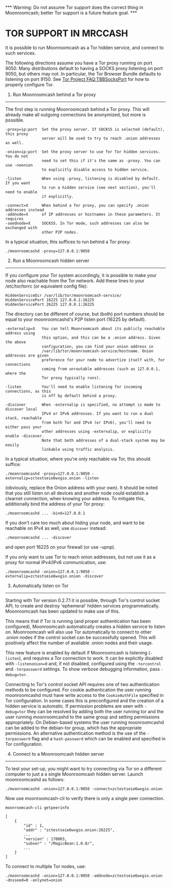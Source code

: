 *** Warning: Do not assume Tor support does the correct thing in Moonroomcash; better Tor support is a future feature goal. ***

TOR SUPPORT IN MRCCASH
====================

It is possible to run Moonroomcash as a Tor hidden service, and connect to such services.

The following directions assume you have a Tor proxy running on port 9050. Many distributions default to having a SOCKS proxy listening on port 9050, but others may not. In particular, the Tor Browser Bundle defaults to listening on port 9150. See [Tor Project FAQ:TBBSocksPort](https://www.torproject.org/docs/faq.html.en#TBBSocksPort) for how to properly
configure Tor.


1. Run Moonroomcash behind a Tor proxy
-------------------------------

The first step is running Moonroomcash behind a Tor proxy. This will already make all
outgoing connections be anonymized, but more is possible.

	-proxy=ip:port  Set the proxy server. If SOCKS5 is selected (default), this proxy
	                server will be used to try to reach .onion addresses as well.

	-onion=ip:port  Set the proxy server to use for Tor hidden services. You do not
	                need to set this if it's the same as -proxy. You can use -noonion
	                to explicitly disable access to hidden service.

	-listen         When using -proxy, listening is disabled by default. If you want
	                to run a hidden service (see next section), you'll need to enable
	                it explicitly.

	-connect=X      When behind a Tor proxy, you can specify .onion addresses instead
	-addnode=X      of IP addresses or hostnames in these parameters. It requires
	-seednode=X     SOCKS5. In Tor mode, such addresses can also be exchanged with
	                other P2P nodes.

In a typical situation, this suffices to run behind a Tor proxy:

	./moonroomcashd -proxy=127.0.0.1:9050


2. Run a Moonroomcash hidden server
----------------------------

If you configure your Tor system accordingly, it is possible to make your node also
reachable from the Tor network. Add these lines to your /etc/tor/torrc (or equivalent
config file):

	HiddenServiceDir /var/lib/tor/moonroomcash-service/
	HiddenServicePort 16225 127.0.0.1:16225
	HiddenServicePort 26225 127.0.0.1:26225

The directory can be different of course, but (both) port numbers should be equal to
your moonroomcashd's P2P listen port (16225 by default).

	-externalip=X   You can tell Moonroomcash about its publicly reachable address using
	                this option, and this can be a .onion address. Given the above
	                configuration, you can find your onion address in
	                /var/lib/tor/moonroomcash-service/hostname. Onion addresses are given
	                preference for your node to advertize itself with, for connections
	                coming from unroutable addresses (such as 127.0.0.1, where the
	                Tor proxy typically runs).

	-listen         You'll need to enable listening for incoming connections, as this
	                is off by default behind a proxy.

	-discover       When -externalip is specified, no attempt is made to discover local
	                IPv4 or IPv6 addresses. If you want to run a dual stack, reachable
	                from both Tor and IPv4 (or IPv6), you'll need to either pass your
	                other addresses using -externalip, or explicitly enable -discover.
	                Note that both addresses of a dual-stack system may be easily
	                linkable using traffic analysis.

In a typical situation, where you're only reachable via Tor, this should suffice:

	./moonroomcashd -proxy=127.0.0.1:9050 -externalip=zctestseie6wxgio.onion -listen

(obviously, replace the Onion address with your own). It should be noted that you still
listen on all devices and another node could establish a clearnet connection, when knowing
your address. To mitigate this, additionally bind the address of your Tor proxy:

	./moonroomcashd ... -bind=127.0.0.1

If you don't care too much about hiding your node, and want to be reachable on IPv4
as well, use `discover` instead:

	./moonroomcashd ... -discover

and open port 16225 on your firewall (or use -upnp).

If you only want to use Tor to reach onion addresses, but not use it as a proxy
for normal IPv4/IPv6 communication, use:

	./moonroomcashd -onion=127.0.0.1:9050 -externalip=zctestseie6wxgio.onion -discover


3. Automatically listen on Tor
--------------------------------

Starting with Tor version 0.2.7.1 it is possible, through Tor's control socket
API, to create and destroy 'ephemeral' hidden services programmatically.
Moonroomcash has been updated to make use of this.

This means that if Tor is running (and proper authentication has been configured),
Moonroomcash automatically creates a hidden service to listen on. Moonroomcash will also use Tor
automatically to connect to other .onion nodes if the control socket can be
successfully opened. This will positively affect the number of available .onion
nodes and their usage.

This new feature is enabled by default if Moonroomcash is listening (`-listen`), and
requires a Tor connection to work. It can be explicitly disabled with `-listenonion=0`
and, if not disabled, configured using the `-torcontrol` and `-torpassword` settings.
To show verbose debugging information, pass `-debug=tor`.

Connecting to Tor's control socket API requires one of two authentication methods to be 
configured. For cookie authentication the user running moonroomcashd must have write access 
to the `CookieAuthFile` specified in Tor configuration. In some cases this is 
preconfigured and the creation of a hidden service is automatic. If permission problems 
are seen with `-debug=tor` they can be resolved by adding both the user running tor and 
the user running moonroomcashd to the same group and setting permissions appropriately. On 
Debian-based systems the user running moonroomcashd can be added to the debian-tor group, 
which has the appropriate permissions. An alternative authentication method is the use 
of the `-torpassword` flag and a `hash-password` which can be enabled and specified in 
Tor configuration.


4. Connect to a Moonroomcash hidden server
-----------------------------------

To test your set-up, you might want to try connecting via Tor on a different computer to just a
a single Moonroomcash hidden server. Launch moonroomcashd as follows:

	./moonroomcashd -onion=127.0.0.1:9050 -connect=zctestseie6wxgio.onion

Now use moonroomcash-cli to verify there is only a single peer connection.

	moonroomcash-cli getpeerinfo

	[
	    {
	        "id" : 1,
	        "addr" : "zctestseie6wxgio.onion:26225",
	        ...
	        "version" : 170003,
	        "subver" : "/MagicBean:1.0.0/",
	        ...
	    }
	]

To connect to multiple Tor nodes, use:

	./moonroomcashd -onion=127.0.0.1:9050 -addnode=zctestseie6wxgio.onion -dnsseed=0 -onlynet=onion
